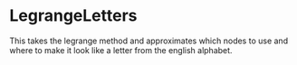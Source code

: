 # LegrangeLetters
This takes the legrange method and approximates which nodes to use and where to make it look like a letter from the english alphabet.
